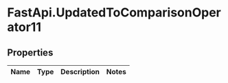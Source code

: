 # FastApi.UpdatedToComparisonOperator11

## Properties
Name | Type | Description | Notes
------------ | ------------- | ------------- | -------------
